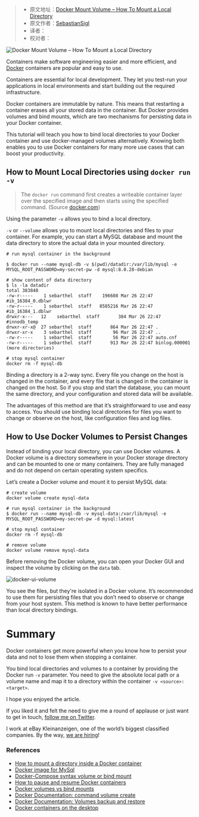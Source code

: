 > -  原文地址：[Docker Mount Volume – How To Mount a Local Directory](https://www.freecodecamp.org/news/docker-mount-volume-guide-how-to-mount-a-local-directory/)
> -  原文作者：[SebastianSigl](https://www.freecodecamp.org/news/author/sesigl/)
> -  译者：
> -  校对者：

![Docker Mount Volume – How To Mount a Local Directory](https://www.freecodecamp.org/news/content/images/size/w2000/2022/03/Docker-mount-volume-guide.png)

Containers make software engineering easier and more efficient, and [Docker](https://www.docker.com/) containers are popular and easy to use.

Containers are essential for local development. They let you test-run your applications in local environments and start building out the required infrastructure.

Docker containers are immutable by nature. This means that restarting a container erases all your stored data in the container. But Docker provides volumes and bind mounts, which are two mechanisms for persisting data in your Docker container.

This tutorial will teach you how to bind local directories to your Docker container and use docker-managed volumes alternatively. Knowing both enables you to use Docker containers for many more use cases that can boost your productivity.

## How to Mount Local Directories using `docker run -v`

> The `docker run` command first creates a writeable container layer over the specified image and then starts using the specified command. (Source [docker.com](https://www.bing.com/search?form=MOZLBR&ptag=MOZZ0000000011&pc=MOZD&q=docker+run+))

Using the parameter `-v` allows you to bind a local directory.

`-v` or `--volume` allows you to mount local directories and files to your container. For example, you can start a MySQL database and mount the data directory to store the actual data in your mounted directory.

```shell
# run mysql container in the background

$ docker run --name mysql-db -v $(pwd)/datadir:/var/lib/mysql -e MYSQL_ROOT_PASSWORD=my-secret-pw -d mysql:8.0.28-debian

# show content of data directory
$ ls -la datadir
total 383848
-rw-r-----    1 sebarthel  staff    196608 Mar 26 22:47 #ib_16384_0.dblwr
-rw-r-----    1 sebarthel  staff   8585216 Mar 26 22:47 #ib_16384_1.dblwr
drwxr-x---   12    sebarthel  staff       384 Mar 26 22:47 #innodb_temp
drwxr-xr-x@  27 sebarthel  staff       864 Mar 26 22:47 .
drwxr-xr-x    3 sebarthel  staff        96 Mar 26 22:47 ..
-rw-r-----    1 sebarthel  staff        56 Mar 26 22:47 auto.cnf
-rw-r-----    1 sebarthel  staff       913 Mar 26 22:47 binlog.000001
(more directories)

# stop mysql container
docker rm -f mysql-db
```

Binding a directory is a 2-way sync. Every file you change on the host is changed in the container, and every file that is changed in the container is changed on the host. So if you stop and start the database, you can mount the same directory, and your configuration and stored data will be available.

The advantages of this method are that it’s straightforward to use and easy to access. You should use binding local directories for files you want to change or observe on the host, like configuration files and log files.

## How to Use Docker Volumes to Persist Changes

Instead of binding your local directory, you can use Docker volumes. A Docker volume is a directory somewhere in your Docker storage directory and can be mounted to one or many containers. They are fully managed and do not depend on certain operating system specifics.

Let’s create a Docker volume and mount it to persist MySQL data:

```shell
# create volume
docker volume create mysql-data

# run mysql container in the background
$ docker run --name mysql-db -v mysql-data:/var/lib/mysql -e MYSQL_ROOT_PASSWORD=my-secret-pw -d mysql:latest

# stop mysql container
docker rm -f mysql-db

# remove volume
docker volume remove mysql-data
```

Before removing the Docker volume, you can open your Docker GUI and inspect the volume by clicking on the `data` tab.

![docker-ui-volume](https://www.freecodecamp.org/news/content/images/2022/03/docker-ui-volume.png)

  
You see the files, but they're isolated in a Docker volume. It’s recommended to use them for persisting files that you don’t need to observe or change from your host system. This method is known to have better performance than local directory bindings.

# Summary

Docker containers get more powerful when you know how to persist your data and not to lose them when stopping a container.

You bind local directories and volumes to a container by providing the Docker run `-v` parameter. You need to give the absolute local path or a volume name and map it to a directory within the container `-v <source>:<target>`.

I hope you enjoyed the article.

If you liked it and felt the need to give me a round of applause or just want to get in touch, [follow me on Twitter](https://twitter.com/sesigl).

I work at eBay Kleinanzeigen, one of the world’s biggest classified companies. By the way, [we are hiring](https://www.ebay-kleinanzeigen.de/careers)!

### References

-   [How to mount a directory inside a Docker container](https://towardsdatascience.com/how-to-mount-a-directory-inside-a-docker-container-4cee379c298b)
-   [Docker image for MySql](https://hub.docker.com/_/mysql/)
-   [Docker-Compose syntax volume or bind mount](https://maximorlov.com/docker-compose-syntax-volume-or-bind-mount/)
-   [How to pause and resume Docker containers](https://www.thegeekdiary.com/how-to-pause-and-resume-docker-containers/)
-   [Docker volumes vs bind mounts](https://blog.logrocket.com/docker-volumes-vs-bind-mounts/)
-   [Docker Documentation: command volume create](https://docs.docker.com/engine/reference/commandline/volume_create/)
-   [Docker Documentation: Volumes backup and restore](https://docs.docker.com/storage/volumes/#backup-restore-or-migrate-data-volumes)
-   [Docker containers on the desktop](https://blog.jessfraz.com/post/docker-containers-on-the-desktop/)
